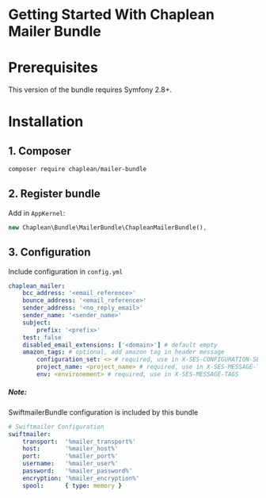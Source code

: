 Getting Started With Chaplean Mailer Bundle
===========================================

# Prerequisites

This version of the bundle requires Symfony 2.8+.

# Installation

## 1. Composer

```bash
composer require chaplean/mailer-bundle
```

## 2. Register bundle

Add in `AppKernel`:
```php
new Chaplean\Bundle\MailerBundle\ChapleanMailerBundle(),
```

## 3. Configuration

Include configuration in `config.yml`

```yaml
chaplean_mailer:
    bcc_address: '<email_reference>'
    bounce_address: '<email_reference>'
    sender_address: '<no_reply_email>'
    sender_name: '<sender_name>'
    subject:
        prefix: '<prefix>'
    test: false
    disabled_email_extensions: ['<domain>'] # default empty
    amazon_tags: # optional, add amazon tag in header message
        configuration_set: <> # required, use in X-SES-CONFIGURATION-SET
        project_name: <project_name> # required, use in X-SES-MESSAGE-TAGS
        env: <environement> # required, use in X-SES-MESSAGE-TAGS
```

##### *Note*:

SwiftmailerBundle configuration is included by this bundle

```yaml
# Swiftmailer Configuration
swiftmailer:
    transport:  '%mailer_transport%'
    host:       '%mailer_host%'
    port:       '%mailer_port%'
    username:   '%mailer_user%'
    password:   '%mailer_password%'
    encryption: '%mailer_encryption%'
    spool:      { type: memory }
```

